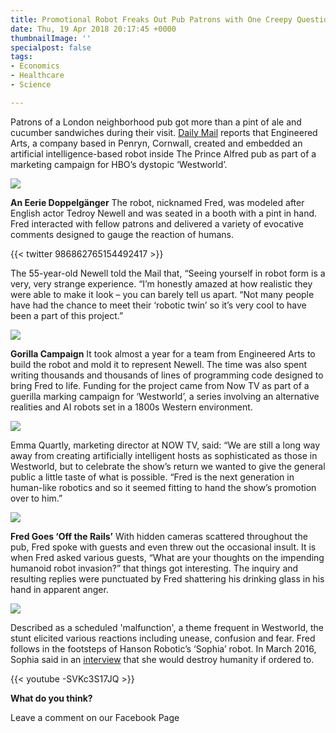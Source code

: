 ```yaml
---
title: Promotional Robot Freaks Out Pub Patrons with One Creepy Question
date: Thu, 19 Apr 2018 20:17:45 +0000
thumbnailImage: ''
specialpost: false
tags:
- Economics
- Healthcare
- Science

---
```

Patrons of a London neighborhood pub got more than a pint of ale and cucumber sandwiches during their visit. [Daily Mail](http://www.dailymail.co.uk/sciencetech/article-5630065/Malfunctioning-robot-terrifies-drinkers-London-pub.html) reports that Engineered Arts, a company based in Penryn, Cornwall, created and embedded an artificial intelligence-based robot inside The Prince Alfred pub as part of a marketing campaign for HBO’s dystopic ‘Westworld’. 

[![](http://politicsfocus.com/wp-content/uploads/2018/04/prince-alfred-pub-1024x768.jpg)](http://politicsfocus.com/wp-content/uploads/2018/04/prince-alfred-pub.jpg) 

**An Eerie Doppelgänger** The robot, nicknamed Fred, was modeled after English actor Tedroy Newell and was seated in a booth with a pint in hand. Fred interacted with fellow patrons and delivered a variety of evocative comments designed to gauge the reaction of humans. 

{{< twitter 986862765154492417 >}}

The 55-year-old Newell told the Mail that, “Seeing yourself in robot form is a very, very strange experience. “I’m honestly amazed at how realistic they were able to make it look – you can barely tell us apart. “Not many people have had the chance to meet their ‘robotic twin’ so it’s very cool to have been a part of this project.” 

[![](http://politicsfocus.com/wp-content/uploads/2018/04/pub-robot-actor.jpg)](http://politicsfocus.com/wp-content/uploads/2018/04/pub-robot-actor.jpg) 

**Gorilla Campaign** It took almost a year for a team from Engineered Arts to build the robot and mold it to represent Newell. The time was also spent writing thousands and thousands of lines of programming code designed to bring Fred to life. Funding for the project came from Now TV as part of a guerilla marking campaign for ‘Westworld’, a series involving an alternative realities and AI robots set in a 1800s Western environment. 

[![](http://politicsfocus.com/wp-content/uploads/2018/04/patrons-pub-robot.jpg)](http://politicsfocus.com/wp-content/uploads/2018/04/patrons-pub-robot.jpg) 

Emma Quartly, marketing director at NOW TV, said: “We are still a long way away from creating artificially intelligent hosts as sophisticated as those in Westworld, but to celebrate the show’s return we wanted to give the general public a little taste of what is possible. “Fred is the next generation in human-like robotics and so it seemed fitting to hand the show’s promotion over to him.” 

[![](http://politicsfocus.com/wp-content/uploads/2018/04/fish-and-chips-1024x681.jpg)](http://politicsfocus.com/wp-content/uploads/2018/04/fish-and-chips.jpg) 

**Fred Goes ‘Off the Rails’** With hidden cameras scattered throughout the pub, Fred spoke with guests and even threw out the occasional insult. It is when Fred asked various guests, “What are your thoughts on the impending humanoid robot invasion?” that things got interesting. The inquiry and resulting replies were punctuated by Fred shattering his drinking glass in his hand in apparent anger. 

[![](http://politicsfocus.com/wp-content/uploads/2018/04/pub-robot-freaks-out-woman.jpg)](http://politicsfocus.com/wp-content/uploads/2018/04/pub-robot-freaks-out-woman.jpg) 

Described as a scheduled 'malfunction', a theme frequent in Westworld, the stunt elicited various reactions including unease, confusion and fear. Fred follows in the footsteps of Hanson Robotic’s ‘Sophia’ robot. In March 2016, Sophia said in an [interview](https://www.cnbc.com/video/2018/04/19/opening-bell-april-19-2018.html) that she would destroy humanity if ordered to. 

{{< youtube -SVKc3S17JQ >}}

**What do you think?**

Leave a comment on our Facebook Page